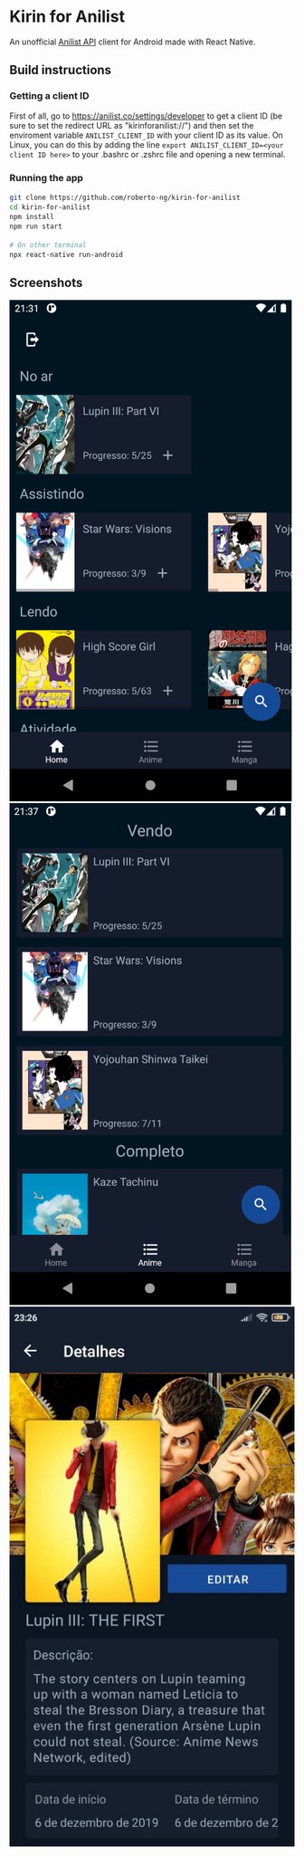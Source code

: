 # Kirin for Anilist

An unofficial [Anilist API](https://anilist.co/) client for Android made with React Native.

## Build instructions

### Getting a client ID

First of all, go to https://anilist.co/settings/developer to get a client ID (be sure to set the redirect URL as "kirinforanilist://") and then set the enviroment variable `ANILIST_CLIENT_ID` with your client ID as its value. On Linux, you can do this by adding the line `export ANILIST_CLIENT_ID=<your client ID here>` to your .bashrc or .zshrc file and opening a new terminal.

### Running the app

```bash
git clone https://github.com/roberto-ng/kirin-for-anilist
cd kirin-for-anilist
npm install
npm run start

# On other terminal
npx react-native run-android
```

## Screenshots

![Home page](/screenshots/home.png "")
![List page](/screenshots/list.png "")
![Details page](/screenshots/details.jpg "")
